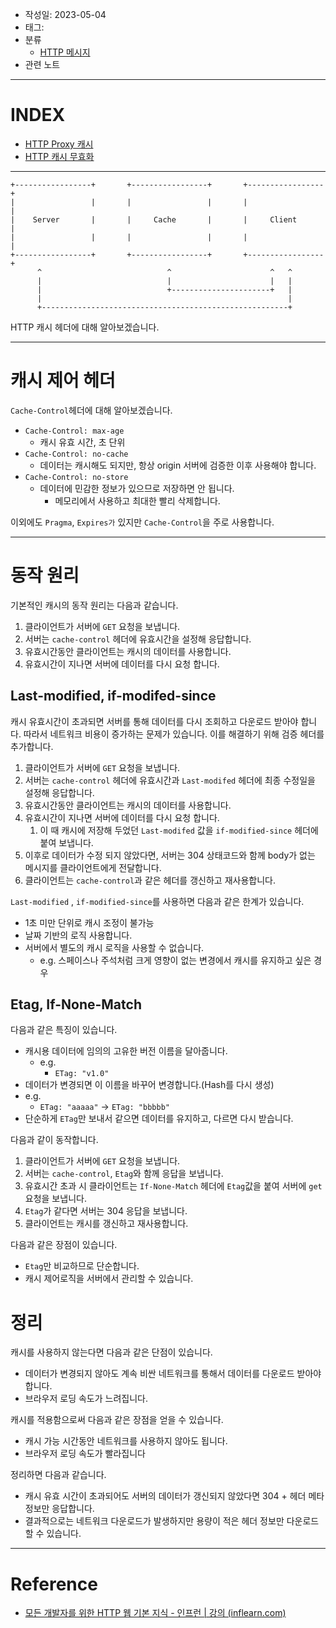 - 작성일: 2023-05-04
- 태그: 
- 분류
    - [HTTP 메시지](HTTP%20메시지.md)
- 관련 노트
---

# INDEX

- [HTTP Proxy 캐시](HTTP%20Proxy%20캐시.md)
- [HTTP 캐시 무효화](HTTP%20캐시%20무효화.md)

---

```
+-----------------+       +-----------------+       +-----------------+
|                 |       |                 |       |                 |
|    Server       |       |     Cache       |       |     Client      |
|                 |       |                 |       |                 |
+-----------------+       +-----------------+       +-----------------+
      ^                            ^                      ^   ^
      |                            |                      |   |
      |                            +----------------------+   |
      |                                                       |
      +-------------------------------------------------------+
```

HTTP 캐시 헤더에 대해 알아보겠습니다.

---

# 캐시 제어 헤더

`Cache-Control`헤더에 대해 알아보겠습니다.

- `Cache-Control: max-age`
    - 캐시 유효 시간, 초 단위
- `Cache-Control: no-cache`
    - 데이터는 캐시해도 되지만, 항상 origin 서버에 검증한 이후 사용해야 합니다.
- `Cache-Control: no-store`
    - 데이터에 민감한 정보가 있으므로 저장하면 안 됩니다.
        - 메모리에서 사용하고 최대한 빨리 삭제합니다.

이외에도 `Pragma`, `Expires가` 있지만 `Cache-Control`을 주로 사용합니다.

----

# 동작 원리

기본적인 캐시의 동작 원리는 다음과 같습니다.

1. 클라이언트가 서버에 `GET` 요청을 보냅니다.
2. 서버는 `cache-control` 헤더에 유효시간을 설정해 응답합니다.
3. 유효시간동안 클라이언트는 캐시의 데이터를 사용합니다.
4. 유효시간이 지나면 서버에 데이터를 다시 요청 합니다.

## Last-modified, if-modifed-since

캐시 유효시간이 초과되면 서버를 통해 데이터를 다시 조회하고 다운로드 받아야 합니다. 따라서 네트워크 비용이 증가하는 문제가 있습니다. 이를 해결하기 위해 검증 헤더를 추가합니다.

1. 클라이언트가 서버에 `GET` 요청을 보냅니다.
2. 서버는 `cache-control` 헤더에 유효시간과 `Last-modifed` 헤더에 최종 수정일을 설정해 응답합니다.
3. 유효시간동안 클라이언트는 캐시의 데이터를 사용합니다.
4. 유효시간이 지나면 서버에 데이터를 다시 요청 합니다.
    1. 이 때 캐시에 저장해 두었던 `Last-modifed` 값을 `if-modified-since` 헤더에 붙여 보냅니다.
5. 이후로 데이터가 수정 되지 않았다면, 서버는 304 상태코드와 함께 body가 없는 메시지를 클라이언트에게 전달합니다.
6. 클라이언트는 `cache-control`과 같은 헤더를 갱신하고 재사용합니다.


`Last-modified` , `if-modified-since`를 사용하면 다음과 같은 한계가 있습니다.

- 1초 미만 단위로 캐시 조정이 불가능
- 날짜 기반의 로직 사용합니다.
- 서버에서 별도의 캐시 로직을 사용할 수 없습니다.
    - e.g. 스페이스나 주석처럼 크게 영향이 없는 변경에서 캐시를 유지하고 싶은 경우

## Etag, If-None-Match

다음과 같은 특징이 있습니다.

- 캐시용 데이터에 임의의 고유한 버전 이름을 달아줍니다.
    - e.g.
        - `ETag: "v1.0"`
- 데이터가 변경되면 이 이름을 바꾸어 변경합니다.(Hash를 다시 생성)
- e.g.
    - `ETag: "aaaaa"` -> `ETag: "bbbbb"`
- 단순하게 `ETag`만 보내서 같으면 데이터를 유지하고, 다르면 다시 받습니다.

다음과 같이 동작합니다.

1. 클라이언트가 서버에 `GET` 요청을 보냅니다.
2. 서버는 `cache-control`, `Etag`와 함께 응답을 보냅니다.
3. 유효시간 초과 시 클라이언트는 `If-None-Match` 헤더에 `Etag`값을 붙여 서버에 `get` 요청을 보냅니다.
4. `Etag`가 같다면 서버는 304 응답을 보냅니다.
5. 클라이언트는 캐시를 갱신하고 재사용합니다.

다음과 같은 장점이 있습니다.

- `Etag`만 비교하므로 단순합니다.
- 캐시 제어로직을 서버에서 관리할 수 있습니다.

# 정리

캐시를 사용하지 않는다면 다음과 같은 단점이 있습니다.

- 데이터가 변경되지 않아도 계속 비싼 네트워크를 통해서 데이터를 다운로드 받아야 합니다.
- 브라우저 로딩 속도가 느려집니다.

캐시를 적용함으로써 다음과 같은 장점을 얻을 수 있습니다.

- 캐시 가능 시간동안 네트워크를 사용하지 않아도 됩니다.
- 브라우저 로딩 속도가 빨라집니다

정리하면 다음과 같습니다.

- 캐시 유효 시간이 초과되어도 서버의 데이터가 갱신되지 않았다면 304 + 헤더 메타 정보만 응답합니다.
- 결과적으로는 네트워크 다운로드가 발생하지만 용량이 적은 헤더 정보만 다운로드 할 수 있습니다.


---

# Reference

- [모든 개발자를 위한 HTTP 웹 기본 지식 - 인프런 | 강의 (inflearn.com)](https://www.inflearn.com/course/http-%EC%9B%B9-%EB%84%A4%ED%8A%B8%EC%9B%8C%ED%81%AC)